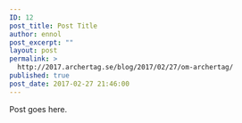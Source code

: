 ```yaml
---
ID: 12
post_title: Post Title
author: ennol
post_excerpt: ""
layout: post
permalink: >
  http://2017.archertag.se/blog/2017/02/27/om-archertag/
published: true
post_date: 2017-02-27 21:46:00
---
```

Post goes here.